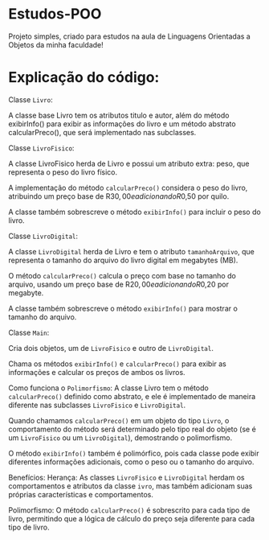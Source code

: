 # Estudos-POO
Projeto simples, criado para estudos na aula de Linguagens Orientadas a Objetos da minha faculdade!


# Explicação do código:
Classe ``Livro``:

A classe base Livro tem os atributos titulo e autor, além do método exibirInfo() para exibir as informações do livro e um método abstrato calcularPreco(), que será implementado nas subclasses.

Classe ``LivroFisico``:

A classe LivroFisico herda de Livro e possui um atributo extra: peso, que representa o peso do livro físico.

A implementação do método ``calcularPreco()`` considera o peso do livro, atribuindo um preço base de R$30,00 e adicionando R$0,50 por quilo.

A classe também sobrescreve o método ``exibirInfo()`` para incluir o peso do livro.

Classe ``LivroDigital``:

A classe ``LivroDigital`` herda de Livro e tem o atributo ``tamanhoArquivo``, que representa o tamanho do arquivo do livro digital em megabytes (MB).

O método ``calcularPreco()`` calcula o preço com base no tamanho do arquivo, usando um preço base de R$20,00 e adicionando R$0,20 por megabyte.

A classe também sobrescreve o método ``exibirInfo()`` para mostrar o tamanho do arquivo.

Classe ``Main``:

Cria dois objetos, um de ``LivroFisico`` e outro de ``LivroDigital``.

Chama os métodos ``exibirInfo()`` e ``calcularPreco()`` para exibir as informações e calcular os preços de ambos os livros.

Como funciona o ``Polimorfismo``:
A classe Livro tem o método ``calcularPreco()`` definido como abstrato, e ele é implementado de maneira diferente nas subclasses ``LivroFisico`` e ``LivroDigital``.

Quando chamamos ``calcularPreco()`` em um objeto do tipo ``Livro``, o comportamento do método será determinado pelo tipo real do objeto (se é um ``LivroFisico`` ou um ``LivroDigital``), demostrando o polimorfismo.

O método ``exibirInfo()`` também é polimórfico, pois cada classe pode exibir diferentes informações adicionais, como o peso ou o tamanho do arquivo.

Benefícios:
Herança: As classes ``LivroFisico`` e ``LivroDigital`` herdam os comportamentos e atributos da classe ``ivro``, mas também adicionam suas próprias características e comportamentos.

Polimorfismo: O método ``calcularPreco()`` é sobrescrito para cada tipo de livro, permitindo que a lógica de cálculo do preço seja diferente para cada tipo de livro.
